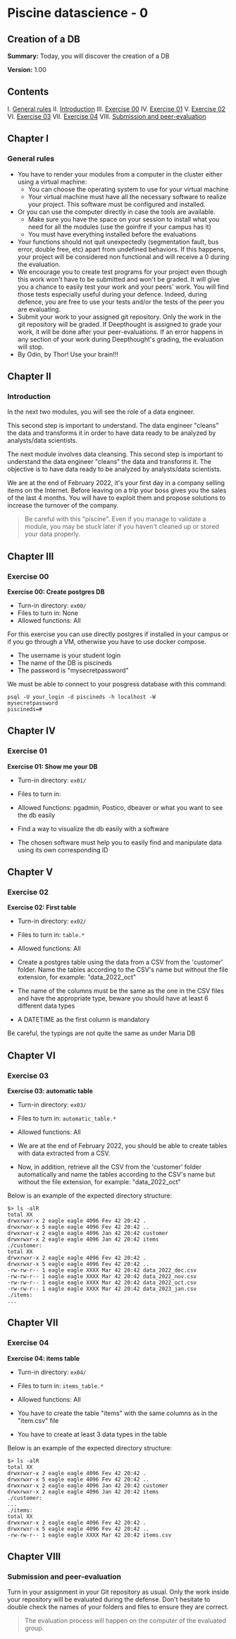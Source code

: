 # Piscine datascience - 0
## Creation of a DB

**Summary:** Today, you will discover the creation of a DB

**Version:** 1.00

## Contents
I. [General rules](#chapter-i-general-rules)
II. [Introduction](#chapter-ii-introduction)
III. [Exercise 00](#chapter-iii-exercise-00)
IV. [Exercise 01](#chapter-iv-exercise-01)
V. [Exercise 02](#chapter-v-exercise-02)
VI. [Exercise 03](#chapter-vi-exercise-03)
VII. [Exercise 04](#chapter-vii-exercise-04)
VIII. [Submission and peer-evaluation](#chapter-viii-submission-and-peer-evaluation)

## Chapter I
### General rules

- You have to render your modules from a computer in the cluster either using a virtual machine:
  - You can choose the operating system to use for your virtual machine
  - Your virtual machine must have all the necessary software to realize your project. This software must be configured and installed.
- Or you can use the computer directly in case the tools are available.
  - Make sure you have the space on your session to install what you need for all the modules (use the goinfre if your campus has it)
  - You must have everything installed before the evaluations
- Your functions should not quit unexpectedly (segmentation fault, bus error, double free, etc) apart from undefined behaviors. If this happens, your project will be considered non functional and will receive a 0 during the evaluation.
- We encourage you to create test programs for your project even though this work won't have to be submitted and won't be graded. It will give you a chance to easily test your work and your peers' work. You will find those tests especially useful during your defence. Indeed, during defence, you are free to use your tests and/or the tests of the peer you are evaluating.
- Submit your work to your assigned git repository. Only the work in the git repository will be graded. If Deepthought is assigned to grade your work, it will be done after your peer-evaluations. If an error happens in any section of your work during Deepthought's grading, the evaluation will stop.
- By Odin, by Thor! Use your brain!!!

## Chapter II
### Introduction

In the next two modules, you will see the role of a data engineer.

This second step is important to understand. The data engineer "cleans" the data and transforms it in order to have data ready to be analyzed by analysts/data scientists.

The next module involves data cleansing. This second step is important to understand the data engineer "cleans" the data and transforms it. The objective is to have data ready to be analyzed by analysts/data scientists.

We are at the end of February 2022, it's your first day in a company selling items on the Internet. Before leaving on a trip your boss gives you the sales of the last 4 months. You will have to exploit them and propose solutions to increase the turnover of the company.

> Be careful with this "piscine". Even if you manage to validate a module, you may be stuck later if you haven't cleaned up or stored your data properly.

## Chapter III
### Exercise 00

**Exercise 00: Create postgres DB**

- Turn-in directory: `ex00/`
- Files to turn in: None
- Allowed functions: All

For this exercise you can use directly postgres if installed in your campus or if you go through a VM, otherwise you have to use docker compose.

- The username is your student login
- The name of the DB is piscineds
- The password is "mysecretpassword"

We must be able to connect to your posgress database with this command:

```
psql -U your_login -d piscineds -h localhost -W
mysecretpassword
piscineds=#
```

## Chapter IV
### Exercise 01

**Exercise 01: Show me your DB**

- Turn-in directory: `ex01/`
- Files to turn in: 
- Allowed functions: pgadmin, Postico, dbeaver or what you want to see the db easily

- Find a way to visualize the db easily with a software
- The chosen software must help you to easily find and manipulate data using its own corresponding ID

## Chapter V
### Exercise 02

**Exercise 02: First table**

- Turn-in directory: `ex02/`
- Files to turn in: `table.*`
- Allowed functions: All

- Create a postgres table using the data from a CSV from the 'customer' folder. Name the tables according to the CSV's name but without the file extension, for example: "data_2022_oct"
- The name of the columns must be the same as the one in the CSV files and have the appropriate type, beware you should have at least 6 different data types
- A DATETIME as the first column is mandatory

Be careful, the typings are not quite the same as under Maria DB

## Chapter VI
### Exercise 03

**Exercise 03: automatic table**

- Turn-in directory: `ex03/`
- Files to turn in: `automatic_table.*`
- Allowed functions: All

- We are at the end of February 2022, you should be able to create tables with data extracted from a CSV.
- Now, in addition, retrieve all the CSV from the 'customer' folder automatically and name the tables according to the CSV's name but without the file extension, for example: "data_2022_oct"

Below is an example of the expected directory structure:

```
$> ls -alR
total XX
drwxrwxr-x 2 eagle eagle 4096 Fev 42 20:42 .
drwxrwxr-x 5 eagle eagle 4096 Fev 42 20:42 ..
drwxrwxr-x 2 eagle eagle 4096 Jan 42 20:42 customer
drwxrwxr-x 2 eagle eagle 4096 Jan 42 20:42 items
./customer:
total XX
drwxrwxr-x 2 eagle eagle 4096 Fev 42 20:42 .
drwxrwxr-x 5 eagle eagle 4096 Fev 42 20:42 ..
-rw-rw-r-- 1 eagle eagle XXXX Mar 42 20:42 data_2022_dec.csv
-rw-rw-r-- 1 eagle eagle XXXX Mar 42 20:42 data_2022_nov.csv
-rw-rw-r-- 1 eagle eagle XXXX Mar 42 20:42 data_2022_oct.csv
-rw-rw-r-- 1 eagle eagle XXXX Mar 42 20:42 data_2023_jan.csv
./items:
...
```

## Chapter VII
### Exercise 04

**Exercise 04: items table**

- Turn-in directory: `ex04/`
- Files to turn in: `items_table.*`
- Allowed functions: All

- You have to create the table "items" with the same columns as in the "item.csv" file
- You have to create at least 3 data types in the table

Below is an example of the expected directory structure:

```
$> ls -alR
total XX
drwxrwxr-x 2 eagle eagle 4096 Fev 42 20:42 .
drwxrwxr-x 5 eagle eagle 4096 Fev 42 20:42 ..
drwxrwxr-x 2 eagle eagle 4096 Jan 42 20:42 customer
drwxrwxr-x 2 eagle eagle 4096 Jan 42 20:42 items
./customer:
...
./items:
total XX
drwxrwxr-x 2 eagle eagle 4096 Fev 42 20:42 .
drwxrwxr-x 5 eagle eagle 4096 Fev 42 20:42 ..
-rw-rw-r-- 1 eagle eagle XXXX Mar 42 20:42 items.csv
```

## Chapter VIII
### Submission and peer-evaluation

Turn in your assignment in your Git repository as usual. Only the work inside your repository will be evaluated during the defense. Don't hesitate to double check the names of your folders and files to ensure they are correct.

> The evaluation process will happen on the computer of the evaluated group.
